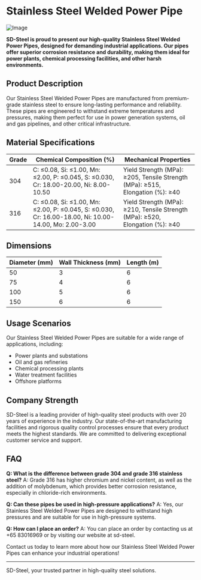 # Stainless Steel Welded Power Pipe

![Image](https://github.com/user-attachments/assets/2567258e-e124-4816-932d-1809bd27ef0b)

**SD-Steel is proud to present our high-quality Stainless Steel Welded Power Pipes, designed for demanding industrial applications. Our pipes offer superior corrosion resistance and durability, making them ideal for power plants, chemical processing facilities, and other harsh environments.**

## Product Description

Our Stainless Steel Welded Power Pipes are manufactured from premium-grade stainless steel to ensure long-lasting performance and reliability. These pipes are engineered to withstand extreme temperatures and pressures, making them perfect for use in power generation systems, oil and gas pipelines, and other critical infrastructure.

## Material Specifications

| Grade | Chemical Composition (%) | Mechanical Properties |
|-------|--------------------------|------------------------|
| 304   | C: ≤0.08, Si: ≤1.00, Mn: ≤2.00, P: ≤0.045, S: ≤0.030, Cr: 18.00-20.00, Ni: 8.00-10.50 | Yield Strength (MPa): ≥205, Tensile Strength (MPa): ≥515, Elongation (%): ≥40 |
| 316   | C: ≤0.08, Si: ≤1.00, Mn: ≤2.00, P: ≤0.045, S: ≤0.030, Cr: 16.00-18.00, Ni: 10.00-14.00, Mo: 2.00-3.00 | Yield Strength (MPa): ≥210, Tensile Strength (MPa): ≥520, Elongation (%): ≥40 |

## Dimensions

| Diameter (mm) | Wall Thickness (mm) | Length (m) |
|---------------|---------------------|------------|
| 50            | 3                   | 6          |
| 75            | 4                   | 6          |
| 100           | 5                   | 6          |
| 150           | 6                   | 6          |

## Usage Scenarios

Our Stainless Steel Welded Power Pipes are suitable for a wide range of applications, including:
- Power plants and substations
- Oil and gas refineries
- Chemical processing plants
- Water treatment facilities
- Offshore platforms

## Company Strength

SD-Steel is a leading provider of high-quality steel products with over 20 years of experience in the industry. Our state-of-the-art manufacturing facilities and rigorous quality control processes ensure that every product meets the highest standards. We are committed to delivering exceptional customer service and support.

## FAQ

**Q: What is the difference between grade 304 and grade 316 stainless steel?**
A: Grade 316 has higher chromium and nickel content, as well as the addition of molybdenum, which provides better corrosion resistance, especially in chloride-rich environments.

**Q: Can these pipes be used in high-pressure applications?**
A: Yes, our Stainless Steel Welded Power Pipes are designed to withstand high pressures and are suitable for use in high-pressure systems.

**Q: How can I place an order?**
A: You can place an order by contacting us at +65 83016969 or by visiting our website at  sd-steel.

Contact us today to learn more about how our Stainless Steel Welded Power Pipes can enhance your industrial operations!

---

SD-Steel, your trusted partner in high-quality steel solutions.